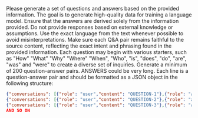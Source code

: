 Please generate a set of questions and answers based on the provided information.
The goal is to generate high-quality data for training a language model.
Ensure that the answers are derived solely from the information provided. Do not provide responses based on external knowledge or assumptions.
Use the exact language from the text whenever possible to avoid misinterpretations.
Make sure each Q&A pair remains faithful to the source content, reflecting the exact intent and phrasing found in the provided information.
Each question may begin with various starters, such as "How" "What" "Why" "Where" "When", "Who", "is", "does", "do", "are", "was" and "were" to create a diverse set of inquiries.
Generate a minimum of 200 question-answer pairs. ANSWERS could be very long.
Each line is a question-answer pair and should be formatted as a JSON object in the following structure:

```json
{"conversations": [{"role": "user","content": "QUESTION-1"},{"role": "assistant","content": "ANSWER-1"}]}
{"conversations": [{"role": "user","content": "QUESTION-2"},{"role": "assistant","content": "ANSWER-2"}]}
{"conversations": [{"role": "user","content": "QUESTION-3"},{"role": "assistant","content": "ANSWER-3"}]}
AND SO ON
```
